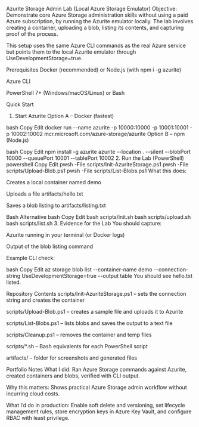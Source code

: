 Azurite Storage Admin Lab (Local Azure Storage Emulator)
Objective:
Demonstrate core Azure Storage administration skills without using a paid Azure subscription, by running the Azurite emulator locally. The lab involves creating a container, uploading a blob, listing its contents, and capturing proof of the process.

This setup uses the same Azure CLI commands as the real Azure service but points them to the local Azurite emulator through UseDevelopmentStorage=true.

Prerequisites
Docker (recommended) or Node.js (with npm i -g azurite)

Azure CLI

PowerShell 7+ (Windows/macOS/Linux) or Bash

Quick Start
1. Start Azurite
Option A – Docker (fastest)

bash
Copy
Edit
docker run --name azurite -p 10000:10000 -p 10001:10001 -p 10002:10002 mcr.microsoft.com/azure-storage/azurite
Option B – npm (Node.js)

bash
Copy
Edit
npm install -g azurite
azurite --location . --silent --blobPort 10000 --queuePort 10001 --tablePort 10002
2. Run the Lab (PowerShell)
powershell
Copy
Edit
pwsh -File scripts/Init-AzuriteStorage.ps1
pwsh -File scripts/Upload-Blob.ps1
pwsh -File scripts/List-Blobs.ps1
What this does:

Creates a local container named demo

Uploads a file artifacts/hello.txt

Saves a blob listing to artifacts/listing.txt

Bash Alternative
bash
Copy
Edit
bash scripts/init.sh
bash scripts/upload.sh
bash scripts/list.sh
3. Evidence for the Lab
You should capture:

Azurite running in your terminal (or Docker logs)

Output of the blob listing command

Example CLI check:

bash
Copy
Edit
az storage blob list --container-name demo --connection-string UseDevelopmentStorage=true --output table
You should see hello.txt listed.

Repository Contents
scripts/Init-AzuriteStorage.ps1 – sets the connection string and creates the container

scripts/Upload-Blob.ps1 – creates a sample file and uploads it to Azurite

scripts/List-Blobs.ps1 – lists blobs and saves the output to a text file

scripts/Cleanup.ps1 – removes the container and temp files

scripts/*.sh – Bash equivalents for each PowerShell script

artifacts/ – folder for screenshots and generated files

Portfolio Notes
What I did: Ran Azure Storage commands against Azurite, created containers and blobs, verified with CLI output.

Why this matters: Shows practical Azure Storage admin workflow without incurring cloud costs.

What I’d do in production: Enable soft delete and versioning, set lifecycle management rules, store encryption keys in Azure Key Vault, and configure RBAC with least privilege.

